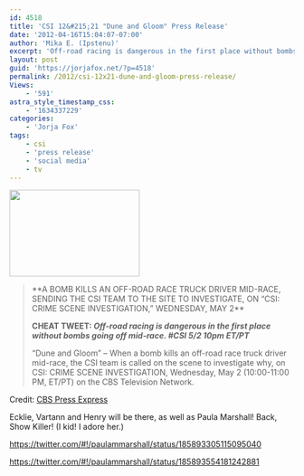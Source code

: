 ```yaml
---
id: 4518
title: 'CSI 12&#215;21 "Dune and Gloom" Press Release'
date: '2012-04-16T15:04:07-07:00'
author: 'Mika E. (Ipstenu)'
excerpt: 'Off-road racing is dangerous in the first place without bombs going off mid-race. New CSI on May 2nd.'
layout: post
guid: 'https://jorjafox.net/?p=4518'
permalink: /2012/csi-12x21-dune-and-gloom-press-release/
Views:
    - '591'
astra_style_timestamp_css:
    - '1634337229'
categories:
    - 'Jorja Fox'
tags:
    - csi
    - 'press release'
    - 'social media'
    - tv
---
```


<img class="alignleft size-medium wp-image-4519" title="duneandgloom" src="//static.jorjafox.net/wordpress/2012/04/duneandgloom-230x153.jpg" alt="" width="230" height="153" />
<blockquote>**A BOMB KILLS AN OFF-ROAD RACE TRUCK DRIVER MID-RACE, SENDING THE CSI TEAM TO THE SITE TO INVESTIGATE, ON “CSI: CRIME SCENE INVESTIGATION,” WEDNESDAY, MAY 2**

**CHEAT TWEET: <em>Off-road racing is dangerous in the first place without bombs going off mid-race. #CSI 5/2 10pm ET/PT</em>**

“Dune and Gloom” – When a bomb kills an off-road race truck driver mid-race, the CSI team is called on the scene to investigate why, on CSI: CRIME SCENE INVESTIGATION, Wednesday, May 2 (10:00-11:00 PM, ET/PT) on the CBS Television Network.</blockquote>
Credit: <a href="http://www.cbspressexpress.com/cbs-entertainment/shows/csi-crime-scene-investigation/releases/view?id=31419">CBS Press Express</a>

Ecklie, Vartann and Henry will be there, as well as Paula Marshall! Back, Show Killer! (I kid! I adore her.)

https://twitter.com/#!/paulammarshall/status/185893305115095040

https://twitter.com/#!/paulammarshall/status/185893554181242881

